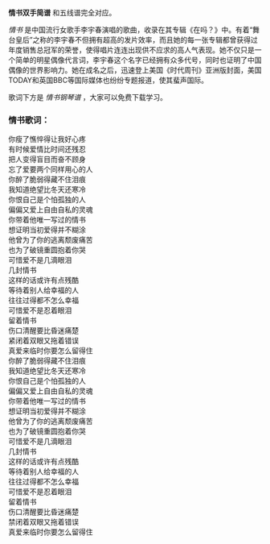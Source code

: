 

**情书双手简谱** 和五线谱完全对应。

_情书_
是中国流行女歌手李宇春演唱的歌曲，收录在其专辑《在吗？》中。有着“舞台皇后”之称的李宇春不但拥有超高的发片效率，而且她的每一张专辑都曾获得过年度销售总冠军的荣誉，使得唱片连连出现供不应求的高人气表现。她不仅只是一个简单的明星偶像代言词，李宇春这个名字已经拥有众多代号，同时也证明了中国偶像的世界影响力。她在成名之后，迅速登上美国《时代周刊》亚洲版封面，美国TODAY和英国BBC等国际媒体也纷纷专题报道，使其蜚声国际。

歌词下方是 _情书钢琴谱_ ，大家可以免费下载学习。

### 情书歌词：

你瘦了憔悴得让我好心疼  
有时候爱情比时间还残忍  
把人变得盲目而奋不顾身  
忘了爱要两个同样用心的人  
你醉了脆弱得藏不住泪痕  
我知道绝望比冬天还寒冷  
你恨自己是个怕孤独的人  
偏偏又爱上自由自私的灵魂  
你带着他唯一写过的情书  
想证明当初爱得并不糊涂  
他曾为了你的逃离颓废痛苦  
也为了破镜重圆抱着你哭  
可惜爱不是几滴眼泪  
几封情书  
这样的话或许有点残酷  
等待着别人给幸福的人  
往往过得都不怎么幸福  
可惜爱不是忍着眼泪  
留着情书  
伤口清醒要比昏迷痛楚  
紧闭着双眼又拖着错误  
真爱来临时你要怎么留得住  
你醉了脆弱得藏不住泪痕  
我知道绝望比冬天还寒冷  
你恨自己是个怕孤独的人  
偏偏又爱上自由自私的灵魂  
你带着他唯一写过的情书  
想证明当初爱得并不糊涂  
他曾为了你的逃离颓废痛苦  
也为了破镜重圆抱着你哭  
可惜爱不是几滴眼泪  
几封情书  
这样的话或许有点残酷  
等待着别人给幸福的人  
往往过得都不怎么幸福  
可惜爱不是忍着眼泪  
留着情书  
伤口清醒要比昏迷痛楚  
禁闭着双眼又拖着错误  
真爱来临时你要怎么留得住

